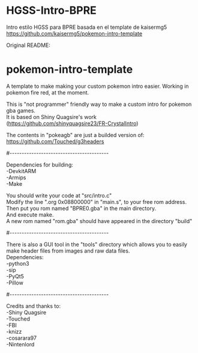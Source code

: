 # HGSS-Intro-BPRE
Intro estilo HGSS para BPRE basada en el template de kaisermg5
https://github.com/kaisermg5/pokemon-intro-template

Original README:

# pokemon-intro-template
A template to make making your custom pokemon intro easier. Working in pokemon fire red, at the moment.  


This is "not programmer" friendly way to make a custom intro for pokemon gba games.  
It is based on Shiny Quagsire's work (https://github.com/shinyquagsire23/FR-CrystalIntro)  

The contents in "pokeagb" are just a builded version of: https://github.com/Touched/g3headers  

#-----------------------------------------

Dependencies for building:  
-DevkitARM  
-Armips  
-Make  


You should write your code at "src/intro.c"  
Modify the line ".org 0x08800000" in "main.s", to your free rom address.  
Then put you rom named "BPRE0.gba" in the main directory.  
And execute make.  
A new rom named "rom.gba" should have appeared in the directory "build"  


#-----------------------------------------

There is also a GUI tool in the "tools" directory which allows you to easily make header files from images and raw data files.  
Dependencies:  
-python3  
-sip  
-PyQt5  
-Pillow  

#-----------------------------------------

Credits and thanks to:  
-Shiny Quagsire  
-Touched  
-FBI  
-knizz  
-cosarara97  
-Nintenlord  
